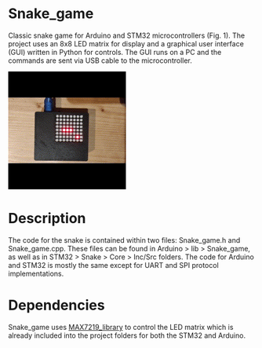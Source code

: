# Snake_game
Classic snake game for Arduino and STM32 microcontrollers (Fig. 1). The project uses an 8x8 LED matrix for display and a graphical user interface (GUI) written in Python for controls. The GUI runs on a PC and the commands are sent via USB cable to the microcontroller.

![alt text](Snake_game.gif)

# Description
The code for the snake is contained within two files: Snake_game.h and Snake_game.cpp. These files can be found in Arduino > lib > Snake_game, as well as in STM32 > Snake > Core > Inc/Src folders. The code for Arduino and STM32 is mostly the same except for UART and SPI protocol implementations.

# Dependencies
Snake_game uses [MAX7219_library](https://github.com/dariusur/MAX7219_library) to control the LED matrix which is already included into the project folders for both the STM32 and Arduino.

